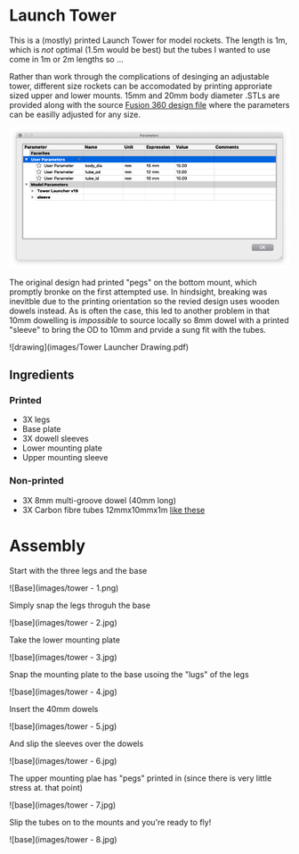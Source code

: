 # Launch Tower
This is a (mostly) printed Launch Tower for model rockets. The length is 1m, which is _not_ optimal (1.5m would be best) but the tubes I wanted to use come in 1m or 2m lengths so ...

Rather than work through the complications of desinging an adjustable tower, different size rockets can be accomodated by printing approriate sized upper and lower mounts. 15mm and 20mm body diameter .STLs are provided along with the source [Fusion 360 design file](https://github.com/rlhatcher/tower/blob/master/Tower%20Launcher.f3d?raw=true) where the parameters can be easilly adjusted for any size.

![Parameters](images/params.png)

The original design had printed "pegs" on the bottom mount, which promptly bronke on the first attempted use. In hindsight, breaking was inevitble due to the printing orientation so the revied design uses wooden dowels instead. As is often the case, this led to another problem in that 10mm dowelling is _impossible_ to source locally so 8mm dowel with a printed "sleeve" to bring the OD to 10mm and prvide a sung fit with the tubes.

![drawing](images/Tower Launcher Drawing.pdf)

## Ingredients

### Printed

* 3X legs
* Base plate
* 3X dowell sleeves
* Lower mounting plate
* Upper mounting sleeve

### Non-printed

* 3X 8mm multi-groove dowel (40mm long)
* 3X Carbon fibre tubes 12mmx10mmx1m [like these](https://www.easycomposites.co.uk/#!/cured-carbon-fibre-products/carbon-fibre-tube/woven-finish-carbon-fibre-tube/glossy-3k-woven-finish-12mm-10mm.html)
 
# Assembly

Start with the three legs and the base 

![Base](images/tower - 1.png)

Simply snap the legs throguh the base

![base](images/tower - 2.jpg)

Take the lower mounting plate

![base](images/tower - 3.jpg)

Snap the mounting plate to the base usoing the "lugs" of the legs

![base](images/tower - 4.jpg)

Insert the 40mm dowels

![base](images/tower - 5.jpg)

And slip the sleeves over the dowels

![base](images/tower - 6.jpg)

The upper mounting plae has "pegs" printed in (since there is very little stress at. that point)

![base](images/tower - 7.jpg)

Slip the tubes on to the mounts and you're ready to fly!

![base](images/tower - 8.jpg)





